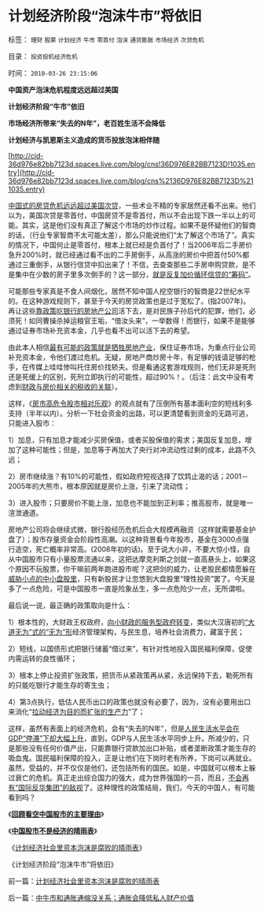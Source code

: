 # 计划经济阶段“泡沫牛市”将依旧

标签： `理财` `股票` `计划经济` `牛市` `零首付` `泡沫` `通货膨胀` `市场经济` `次贷危机` 

目录： `投资投机经济危机`

时间： `2010-03-26 23:15:06`

**中国资产泡沫危机程度远远超过美国**

**计划经济阶段“牛市”依旧**

**市场经济所带来“失去的N年”，老百姓生活不会降低**

**计划经济与凯恩斯主义造成的货币投放泡沫相伴随**

[http://cid-36d976e82bb7123d.spaces.live.com/blog/cns!36D976E82BB7123D!1035.entry](http://cid-36d976e82bb7123d.spaces.live.com/blog/cns%2136D976E82BB7123D%211035.entry)

[中国式的房贷危机远远超过美国次贷](../../../2008/12/3/中国会没有“次贷危机”吗？.md)，一些术业不精的专家居然还看不出来。他们以为，美国次贷是零首付，中国房贷不是零首付，所以不会出现下跌一半以上的可能。其实，这是他们没有真正了解这个市场的炒作过程。如果不是怀疑他们的智商的话，（行业专家智商不太可能太差），那么只能说他们“太了解这个市场了”。真实的情况下，中国何止是零首付，根本上就已经是负首付了！当2006年后二手房价急升200%时，就已经通过看不出的二手房倒手，从高涨的房价中把首付50%都通过三重倒手，从银行信贷中扣出来了！不信，去查查那些二手房申购贷款，是不是集中在少数的房子里多次倒手的？这一部分，[就是反复加价循环信贷的“筹码”](../../../2009/7/17/商品房市场的高房价确实完全没有腐败.md)。

可能那些专家真是不食人间烟化，居然不知中国人挖空银行的智商是22世纪水平的。在这种游戏规则下，甚至于今天的房贷政策也是过于宽松了。(指2007年)。再让这些[靠政策吃银行的房地产公司](../../../2009/4/22/费雪教条之通货紧缩有害论背后的资产利益链.md)活下去，是对民族子孙后代的犯罪，他们，必须死！如同曹操杀掉运粮官王垢，“借汝头来”，一举数得！而银行，如果不是能够通过证券市场补充资本金，几乎也看不出可以活下去的希望。

由此本人相信[最有可能的政策就是牺牲房地产业](../../../2008/7/4/三个坏蛋政策博羿老百姓承受高房价危机全部代价.md)，保住证券市场，为重点行业公司补充资本金，令他们渡过危机。无疑，房地产商炒房十年，有足够的钱请足够的枪手，在传媒上哇哇惨叫托住房价找轿夫。但是看通这套游戏规则，他们无非是死刑还是死缓上的区别，死刑立即执行的可能性，超过90%！。（后注：此文中没有考虑到[财政与房价相关的税收的关联](../../../2008/6/28/推恩令瓦解地方土地财政，结束高房价.md)）。

这样，《[房市高危令股市相对乐观](../../../2008/5/7/楼市高危令股市乐观.md)》的观点就有了压倒所有基本面利空的短线利多支持（半年以内）。分析一下社会资金的出路，可以更清楚看到资金的无路可逃，只能进入股市：

1）加息，只有加息才能减少买房保值，或者买股保值的需求；美国反复加息，增加了这种可能性；但是，加息等于再加大了央行对冲流动性过剩的成本，此路不久远；

2）房市继续涨？有10%的可能性，假如政府短视选择了饮鸩止渴的话；2001－2005年的大熊市，根本原因就是房价上涨，引来了流动性；

3）进入股市；只要房价不能上涨，加息也不能加到正利率；推高股市，就是唯一渲泄通道。

房地产公司将会继续式微，银行股经历危机后会大规模再融资（这样就需要基金护盘了）；股市存量资金会阶段性高潮。以这种背景看今年股市，基金在3000点强行造空，死亡概率非常高。(2008年初的话)。至于说大小非，不要大惊小怪，自从中国股市只有小量股票流通以来，这把达摩克利斯之剑就一直高悬头上，如果这个原因不玩股票，你干嘛前两年跑进股市呢？这把剑的威力，让老股民都情愿躲在[威胁小点的中小盘股里](../../../2009/11/23/中小板仍然是安全盈利的板块.md)，只有新股民才让忽悠到大盘股里“理性投资”罢了。今天是多了一点危险，可是中国股市一直是险象丛生，多一点危险少一点，无所谓啦。

最后说一说，最正确的政策取向是什么：

1）根本性的，大财政王权政府，[向小财政的服务型政府转变](../../../2009/7/13/为什么减少行政成本就是增强国力.md)，类似大汉唐初的[“大道无为”式的“无为”形](../../../2008/2/20/大道无为，上善若水，——至胜无形.md)经济管理架构，与民生息，培养社会消费力，藏富于民；

2）短线，以国债形式把银行储蓄“借过来”，有针对性地投入国民福利保障，促使内需运转的良性循环；

3）根本上停止投资扩张政策，把货币从紧政策再从紧，永远保持下去，勒死所有的只能吃银行才能生存的寄生虫；

4）第3点执行，低估人民币出口的政策也就没有必要了，因为，没有必要用出口来消化“[拉动经济为目的而扩张的生产力](../../../2009/12/18/市场经济是强制性的；GDP只有三条出路.md)”了；

这样，虽然有表面上的经济危机，会有“失去的N年”，但是[人民生活水平会在GDP“停滞”下却大幅上升](../../../2009/12/28/“生产倒退”可能社会进步.md)，直到，GDP与人民生活水平同步上升。所减少的，只是那些没有任何价值产出，只能靠银行贷款加出口补贴，或者垄断政策才能生存的吸血鬼。国民福利保障的投入，正是让他们在下岗时老有所养，下岗可以再就业。虽然，受益的，并不仅仅是他们，还包括所有的国民。如是，中国就可以根本上躲过衰亡的危机。真正走出综合国力的强大，成为世界强国的一员，而且，[不会再有“国际反华集团”的敌视](http://blog.sina.com.cn/s/blog_5563a64d0100ewq3.html)了。这种理性的政策结局，我们，今天的中国人，有可能看到吗？

《[**回顾看空中国股市的主要理由**](http://darthvad.blog.sohu.com/147034117.html)》

《[**中国股市不是经济的晴雨表**](../../../2010/3/26/中国股市不是经济的晴雨表.md)》

《[计划经济社会里资本泡沫是腐败的晴雨表](../../../2010/3/26/计划经济社会里资本泡沫是腐败的晴雨表.md)》

《计划经济阶段“泡沫牛市”将依旧》



前一篇：[计划经济社会里资本泡沫是腐败的晴雨表](../../../2010/3/26/计划经济社会里资本泡沫是腐败的晴雨表.md)

后一篇：[中牛市和通胀通缩没关系；通胀会降低私人财产价值](../../../2010/3/27/中牛市和通胀通缩没关系；通胀会降低私人财产价值.md)